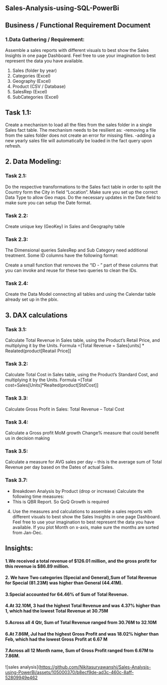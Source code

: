 ## Sales-Analysis-using-SQL-PowerBi

## Business / Functional Requirement Document

### 1.Data Gathering / Requirement:
Assemble a sales reports with different visuals to best show the Sales Insights in one page Dashboard. Feel free to use your imagination to best represent the data you have available.

1.	Sales (folder by year)
2.	Categories (Excel)
3.	Geography (Excel)
4.	Product (CSV / Database)
5.	SalesRep (Excel)
6.	SubCategories (Excel)

## Task 1.1:
Create a mechanism to load all the files from the sales folder in a single Sales fact table.
The mechanism needs to be resilient as:
	-removing a file from the sales folder does not create an error for missing files.
	-adding a new yearly sales file will automatically be loaded in the fact query upon refresh.

## 2.	Data Modeling:
### Task 2.1: 
Do the respective transformations to the Sales fact table in order to split the Country form the City in field “Location”. Make sure you set up the correct Data Type to allow Geo maps.
Do the necessary updates in the Date field to make sure you can setup the Date format.
### Task 2.2: 
Create unique key (GeoKey) in Sales and Geography table

### Task 2.3:
The Dimensional queries SalesRep and Sub Category need additional treatment. Some ID columns have the following format:
 
Create a small function that removes the “ID - ” part of these columns that you can invoke and reuse for these two queries to clean the IDs.
### Task 2.4: 
Create the Data Model connecting all tables and using the Calendar table already set up in the pbix.

## 3.	DAX calculations
### Task 3.1:
Calculate Total Revenue in Sales table, using the Product’s Retail Price, and multiplying it by the Units.
Formula =[Total Revenue = Sales[units] * Realated(product[Reatail Price]]
### Task 3.2:
 Calculate Total Cost in Sales table, using the Product’s Standard Cost, and multiplying it by the Units.
 Formula =[Total cost=Sales[Units]*Realted(product[StdCost]]
### Task 3.3:
Calculate Gross Profit in Sales: Total Revenue – Total Cost
### Task 3.4:
Calculate a Gross profit MoM growth Change% measure that could benefit us in decision making
### Task 3.5:
Calculate a measure for AVG sales per day – this is the average sum of Total Revenue per day based on the Dates of actual Sales.	
### Task 3.7: 
-	Breakdown Analysis by Product (drop or increase)
Calculate the following time measures:
-	This is QBR Report. So QoQ Growth is required

4.	Use the measures and calculations to assemble a sales reports with different visuals to best show the Sales Insights in one page Dashboard. Feel free to use your imagination to best represent the data you have available.
If you plot Month on x-axis, make sure the months are sorted from Jan-Dec.


## Insights:

#### 1.We received a total revenue of $126.01 million, and the gross profit for this revenue is $86.89 million.
#### 2. We have Two categories (Special and General),Sum of Total Revenue for Special (81.23M) was higher than General (44.41M).
#### 3.Special accounted for 64.46% of Sum of Total Revenue.
#### 4.At 32.10M, 3 had the highest  Total Revenue and was 4.37% higher than 1, which had the lowest  Total Revenue at 30.75M
#### 5.Across all 4 Qtr, Sum of Total Revenue ranged from 30.76M to 32.10M
#### 6.At 7.86M, Jul had the highest  Gross Profit and was 18.02% higher than Feb, which had the lowest  Gross Profit at 6.67 M
#### 7.Across all 12 Month name, Sum of Gross Profit ranged from 6.67M to 7.86M.

![sales analysis](https://github.com/Nikitasuryawanshi/Sales-Analysis-using-PowerBi/assets/105000370/b8ecf9de-ad3c-460c-8aff-52809949e462
